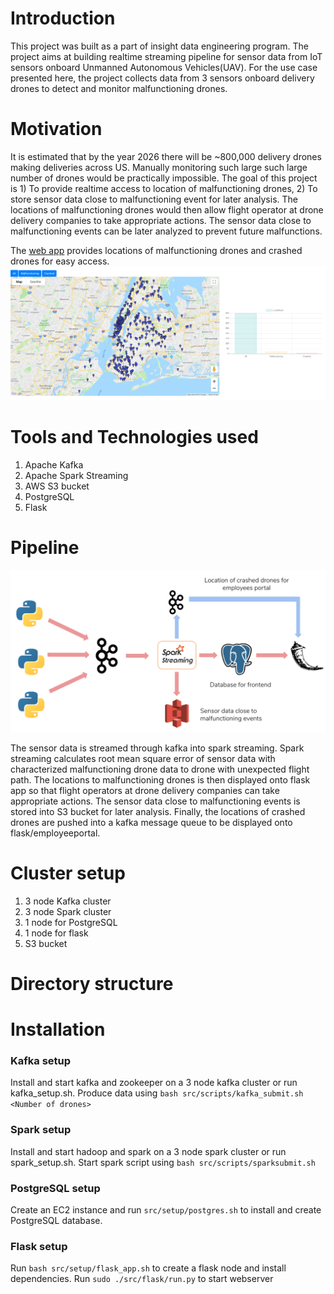# Introduction

This project was built as a part of insight data engineering program. The project aims at building realtime streaming pipeline for sensor data from IoT sensors onboard Unmanned Autonomous Vehicles(UAV). For the use case presented here, the project collects data from 3 sensors onboard delivery drones to detect and monitor malfunctioning drones.

# Motivation

It is estimated that by the year 2026 there will be ~800,000 delivery drones making deliveries across US. Manually monitoring such large such large number of drones would be practically impossible. The goal of this project is 1) To provide realtime access to location of malfunctioning drones, 2) To store sensor data close to malfunctioning event for later analysis. The locations of malfunctioning drones would then allow flight operator at drone delivery companies to take appropriate actions. The sensor data close to malfunctioning events can be later analyzed to prevent future malfunctions.

The [web app](http://dronedetect.live/) provides locations of malfunctioning drones and crashed drones for easy access.
![Screenshot of web app](Images/Frontend.png)

# Tools and Technologies used

1. Apache Kafka
1. Apache Spark Streaming
1. AWS S3 bucket
1. PostgreSQL
1. Flask

# Pipeline

![Pipeline](Images/Pipeline.png)

The sensor data is streamed through kafka into spark streaming. Spark streaming calculates root mean square error of sensor data with characterized malfunctioning drone data to drone with unexpected flight path. The locations to malfunctioning drones is then displayed onto flask app so that flight operators at drone delivery companies can take appropriate actions. The sensor data close to malfunctioning events is stored into S3 bucket for later analysis. Finally, the locations of crashed drones are pushed into a kafka message queue to be displayed onto flask/employeeportal.

# Cluster setup

1) 3 node Kafka cluster
2) 3 node Spark cluster
3) 1 node for PostgreSQL
4) 1 node for flask
5) S3 bucket

# Directory structure



# Installation

### Kafka setup

Install and start kafka and zookeeper on a 3 node kafka cluster or run kafka_setup.sh.
Produce data using `bash src/scripts/kafka_submit.sh <Number of drones>`

### Spark setup

Install and start hadoop and spark on a 3 node spark cluster or run spark_setup.sh.
Start spark script using `bash src/scripts/sparksubmit.sh`

### PostgreSQL setup

Create an EC2 instance and run `src/setup/postgres.sh` to install and create PostgreSQL database.

### Flask setup

Run `bash src/setup/flask_app.sh` to create a flask node and install dependencies.
Run `sudo ./src/flask/run.py` to start webserver
